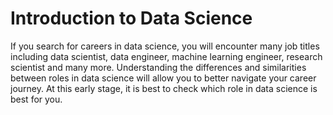 # Introduction to Data Science

If you search for careers in data science, you will encounter many job titles including data scientist, data engineer, machine learning engineer, research scientist and many more. Understanding the differences and similarities between roles in data science will allow you to better navigate your career journey. At this early stage, it is best to check which role in data science is best for you.
